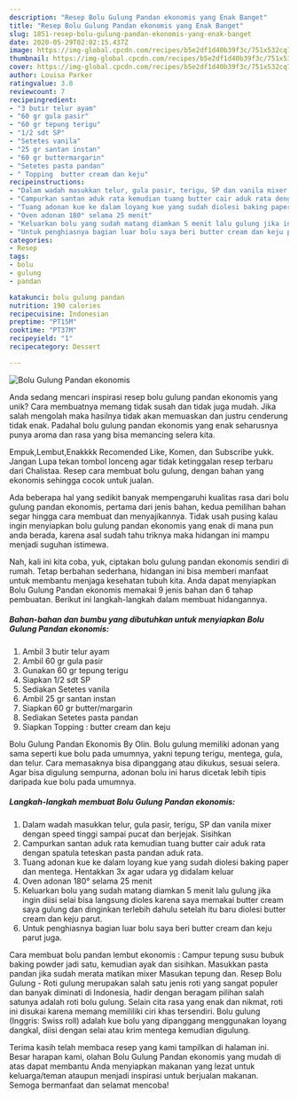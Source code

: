 ```yaml
---
description: "Resep Bolu Gulung Pandan ekonomis yang Enak Banget"
title: "Resep Bolu Gulung Pandan ekonomis yang Enak Banget"
slug: 1851-resep-bolu-gulung-pandan-ekonomis-yang-enak-banget
date: 2020-05-29T02:02:15.437Z
image: https://img-global.cpcdn.com/recipes/b5e2df1d40b39f3c/751x532cq70/bolu-gulung-pandan-ekonomis-foto-resep-utama.jpg
thumbnail: https://img-global.cpcdn.com/recipes/b5e2df1d40b39f3c/751x532cq70/bolu-gulung-pandan-ekonomis-foto-resep-utama.jpg
cover: https://img-global.cpcdn.com/recipes/b5e2df1d40b39f3c/751x532cq70/bolu-gulung-pandan-ekonomis-foto-resep-utama.jpg
author: Louisa Parker
ratingvalue: 3.8
reviewcount: 7
recipeingredient:
- "3 butir telur ayam"
- "60 gr gula pasir"
- "60 gr tepung terigu"
- "1/2 sdt SP"
- "Setetes vanila"
- "25 gr santan instan"
- "60 gr buttermargarin"
- "Setetes pasta pandan"
- " Topping  butter cream dan keju"
recipeinstructions:
- "Dalam wadah masukkan telur, gula pasir, terigu, SP dan vanila mixer dengan speed tinggi sampai pucat dan berjejak. Sisihkan"
- "Campurkan santan aduk rata kemudian tuang butter cair aduk rata dengan spatula teteskan pasta pandan aduk rata."
- "Tuang adonan kue ke dalam loyang kue yang sudah diolesi baking paper dan mentega. Hentakkan 3x agar udara yg didalam keluar"
- "Oven adonan 180° selama 25 menit"
- "Keluarkan bolu yang sudah matang diamkan 5 menit lalu gulung jika ingin diisi selai bisa langsung dioles karena saya memakai butter cream saya gulung dan dinginkan terlebih dahulu setelah itu baru diolesi butter cream dan keju parut."
- "Untuk penghiasnya bagian luar bolu saya beri butter cream dan keju parut juga."
categories:
- Resep
tags:
- bolu
- gulung
- pandan

katakunci: bolu gulung pandan 
nutrition: 190 calories
recipecuisine: Indonesian
preptime: "PT15M"
cooktime: "PT37M"
recipeyield: "1"
recipecategory: Dessert

---
```



![Bolu Gulung Pandan ekonomis](https://img-global.cpcdn.com/recipes/b5e2df1d40b39f3c/751x532cq70/bolu-gulung-pandan-ekonomis-foto-resep-utama.jpg)

Anda sedang mencari inspirasi resep bolu gulung pandan ekonomis yang unik? Cara membuatnya memang tidak susah dan tidak juga mudah. Jika salah mengolah maka hasilnya tidak akan memuaskan dan justru cenderung tidak enak. Padahal bolu gulung pandan ekonomis yang enak seharusnya punya aroma dan rasa yang bisa memancing selera kita.

Empuk,Lembut,Enakkkk Recomended Like, Komen, dan Subscribe yukk. Jangan Lupa tekan tombol lonceng agar tidak ketinggalan resep terbaru dari Chalistaa. Resep cara membuat bolu gulung, dengan bahan yang ekonomis sehingga cocok untuk jualan.

Ada beberapa hal yang sedikit banyak mempengaruhi kualitas rasa dari bolu gulung pandan ekonomis, pertama dari jenis bahan, kedua pemilihan bahan segar hingga cara membuat dan menyajikannya. Tidak usah pusing kalau ingin menyiapkan bolu gulung pandan ekonomis yang enak di mana pun anda berada, karena asal sudah tahu triknya maka hidangan ini mampu menjadi suguhan istimewa.


Nah, kali ini kita coba, yuk, ciptakan bolu gulung pandan ekonomis sendiri di rumah. Tetap berbahan sederhana, hidangan ini bisa memberi manfaat untuk membantu menjaga kesehatan tubuh kita. Anda dapat menyiapkan Bolu Gulung Pandan ekonomis memakai 9 jenis bahan dan 6 tahap pembuatan. Berikut ini langkah-langkah dalam membuat hidangannya.

<!--inarticleads1-->

##### Bahan-bahan dan bumbu yang dibutuhkan untuk menyiapkan Bolu Gulung Pandan ekonomis:

1. Ambil 3 butir telur ayam
1. Ambil 60 gr gula pasir
1. Gunakan 60 gr tepung terigu
1. Siapkan 1/2 sdt SP
1. Sediakan Setetes vanila
1. Ambil 25 gr santan instan
1. Siapkan 60 gr butter/margarin
1. Sediakan Setetes pasta pandan
1. Siapkan  Topping : butter cream dan keju


Bolu Gulung Pandan Ekonomis By Olin. Bolu gulung memiliki adonan yang sama seperti kue bolu pada umumnya, yakni tepung terigu, mentega, gula, dan telur. Cara memasaknya bisa dipanggang atau dikukus, sesuai selera. Agar bisa digulung sempurna, adonan bolu ini harus dicetak lebih tipis daripada kue bolu pada umumnya. 

<!--inarticleads2-->

##### Langkah-langkah membuat Bolu Gulung Pandan ekonomis:

1. Dalam wadah masukkan telur, gula pasir, terigu, SP dan vanila mixer dengan speed tinggi sampai pucat dan berjejak. Sisihkan
1. Campurkan santan aduk rata kemudian tuang butter cair aduk rata dengan spatula teteskan pasta pandan aduk rata.
1. Tuang adonan kue ke dalam loyang kue yang sudah diolesi baking paper dan mentega. Hentakkan 3x agar udara yg didalam keluar
1. Oven adonan 180° selama 25 menit
1. Keluarkan bolu yang sudah matang diamkan 5 menit lalu gulung jika ingin diisi selai bisa langsung dioles karena saya memakai butter cream saya gulung dan dinginkan terlebih dahulu setelah itu baru diolesi butter cream dan keju parut.
1. Untuk penghiasnya bagian luar bolu saya beri butter cream dan keju parut juga.


Cara membuat bolu pandan lembut ekonomis : Campur tepung susu bubuk baking powder jadi satu, kemudian ayak dan sisihkan. Masukkan pasta pandan jika sudah merata matikan mixer Masukan tepung dan. Resep Bolu Gulung - Roti gulung merupakan salah satu jenis roti yang sangat populer dan banyak diminati di Indonesia, hadir dengan beragam pilihan salah satunya adalah roti bolu gulung. Selain cita rasa yang enak dan nikmat, roti ini disukai karena memang memililiki ciri khas tersendiri. Bolu gulung (Inggris: Swiss roll) adalah kue bolu yang dipanggang menggunakan loyang dangkal, diisi dengan selai atau krim mentega kemudian digulung. 

Terima kasih telah membaca resep yang kami tampilkan di halaman ini. Besar harapan kami, olahan Bolu Gulung Pandan ekonomis yang mudah di atas dapat membantu Anda menyiapkan makanan yang lezat untuk keluarga/teman ataupun menjadi inspirasi untuk berjualan makanan. Semoga bermanfaat dan selamat mencoba!
